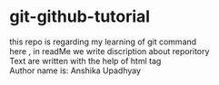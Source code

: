 # git-github-tutorial
this repo is regarding my learning of git command
<br/>
here , in readMe we write discription about reporitory 
<br/>
Text are written with the help of html tag
<br/>
Author name is: Anshika Upadhyay
